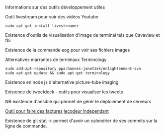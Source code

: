 Informations sur des outils développement utiles

Outil livestream pour voir des vidéos Youtube
```
sudo apt-get install livestreamer

```
Existence d'outils de visualisation d'image de terminal tels que
Cavaview et fbi

Existence de la commande eog pour voir ses fichiers images

Alternatives marrantes de terminaux 
Terminology

```
sudo add-apt-repository ppa:hannes-janetzek/enlightenment-svn
sudo apt-get update && sudo apt-get terminology
```
Existence en node js d'alternative 
picture-tube
imaging

Existence de tweetdeck - outils pour visualiser les tweets

NB existence d'ansible qui permet de gérer le déploiement de serveurs

[Outil pour faire des factures](http://www.bonnefacture.com/fr/devisVatFrEdition.php5)
[lecodeur independant](http://www.codeur.com/blog/outils-facture-freelance)


Existence de git stat -> permet d'avoir un calendrier de ses commits sur la ligne de commande.
